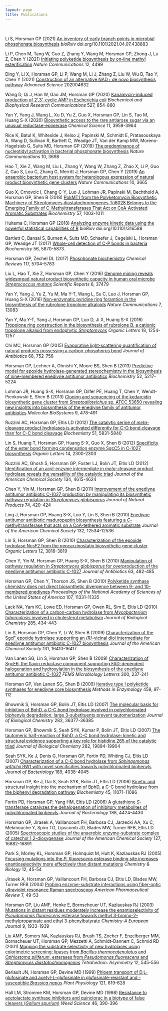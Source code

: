 ```yaml
---
layout: page
title: Publications
---
```



<br/>

Li S, Horsman GP (2021) [An inventory of early branch points in microbial phosphonate biosynthesis](https://www.biorxiv.org/content/10.1101/2021.04.07.438883v2) *bioRxiv* doi.org/10.1101/2021.04.07.438883
<br/>

Li P, Chen M, Tang W, Guo Z, Zhang Y, Wang M, Horsman GP, Zhong J, Lu Z, Chen Y (2021) [Initiating polyketide biosynthesis by on-line methyl esterification](https://www.nature.com/articles/s41467-021-24846-7) *Nature Communications* 12, 4499
<br/>

Ding Y, Li X, Horsman GP, Li P, Wang M, Li J, Zhang Z, Liu W, Wu B, Tao Y, Chen Y (2021) [Construction of an alternative NAD+ de novo biosynthesis pathway](https://onlinelibrary.wiley.com/doi/full/10.1002/advs.202004632) *Advanced Science* 202004632 <br/>

Wang D, Qi J, Han W, Gao JM, Horsman GP (2020) [Kanamycin-induced production of 2',3'-cyclic AMP in Escherichia coli](https://www.sciencedirect.com/science/article/abs/pii/S0006291X20308846) *Biochemical and Biophysical Research Communications* 527, 854-860<br/>

Yan Y, Yang J, Wang L, Xu D, Yu Z, Guo X, Horsman GP, Lin S, Tao M, Huang S-X (2020) [Biosynthetic access to the rare antiarose sugar via an unusual reductase-epimerase](https://pubs.rsc.org/en/content/articlehtml/2020/sc/c9sc05766h) *Chemical Science* 11, 3959-3964 <br/>

Rice K, Batul K, Whiteside J, Kelso J, Papinski M, Schmidt E, Pratasouskaya A, Wang D, Sullivan R, Bartlett C, Weadge JT, Van der Kamp MW, Moreno-Hagelsieb G, Suits MD, Horsman GP (2019) [The predominance of nucleotidyl activation in bacterial phosphonate biosynthesis](https://www.nature.com/articles/s41467-019-11627-6) *Nature Communications* 10, 3698 <br/>

Hao T, Xie Z, Wang M, Liu L, Zhang Y, Wang W, Zhang Z, Zhao X, Li P, Guo Z, Gao S, Lou C, Zhang G, Merritt J, Horsman GP, Chen Y (2019) [An anaerobic bacterium host system for heterologous expression of natural product biosynthetic gene clusters](https://www.nature.com/articles/s41467-019-11673-0) *Nature Communications* 10, 3665 <br/>

Guo X, Crnovcic I, Chang C-Y, Luo J, Lohman JR, Papinski M, Bechthold A, Horsman GP, Shen B (2018) [PokMT1 from the Polyketomycin Biosynthetic Machinery of Streptomyces diastatochromogenes Tü6028 Belongs to the Emerging Family of C-Methyltransferases That Act on CoA-Activated Aromatic Substrates](https://pubs.acs.org/doi/abs/10.1021/acs.biochem.7b01219) *Biochemistry* 57, 1003-1011 <br/>

Huitema C, Horsman GP (2018) [Analyzing enzyme kinetic data using the powerful statistical capabilities of R](https://www.biorxiv.org/content/10.1101/316588v2) *bioRxiv* doi.org/10.1101/316588 <br/>

Bartlett C, Bansal S, Burnett A, Suits MD, Schaefer J, Cegelski L, Horsman GP, Weadge JT (2017) [Whole-cell detection of C-P bonds in bacteria](https://pubs.acs.org/doi/abs/10.1021/acs.biochem.7b00814) *Biochemistry* 56, 5870-5873. <br/>

Horsman GP, Zechel DL (2017) [Phosphonate biochemistry](https://pubs.acs.org/doi/abs/10.1021/acs.chemrev.6b00536) *Chemical Reviews* 117, 5704-5783 <br/>

Liu L, Hao T, Xie Z, Horsman GP, Chen Y (2016) [Genome mining reveals widespread natural product biosynthetic capacity in human oral microbe *Streptococcus mutans*](https://www.nature.com/articles/srep37479) *Scientific Reports* 6, 37479 <br/>

Yan Y, Yang J, Yu Z, Yu M, Ma Y-T, Wang L, Su C, Luo J, Horsman GP, Huang S-X (2016) [Non-enzymatic pyridine ring foramtion in the biosynthesis of the rubrolone tropolone alkaloids](https://www.nature.com/articles/ncomms13083) *Nature Communications* 7, 13083 <br/>

Yan Y, Ma Y-T, Yang J, Horsman GP, Luo D, Ji X, Huang S-X (2016) [Tropolone ring construction in the biosynthesis of rubrolone B, a cationic tropolone alkaloid from endophytic *Streptomyces*](https://pubs.acs.org/doi/abs/10.1021/acs.orglett.6b00074) *Organic Letters* 18, 1254-1257 <br/>

Chi MC, Horsman GP (2015) [Evaporative light-scattering quantification of natural products possessing a carbon-phosphorus bond](https://www.nature.com/articles/ja201562) *Journal of Antibiotics* 68, 752-756 <br/>

Horsman GP, Lechner A, Ohnishi Y, Moore BS, Shen B (2013) [Predictive model for epoxide hydrolase-generated stereochemistry in the biosynthesis of nine-membered enediyne antitumor antibiotics](https://pubs.acs.org/doi/abs/10.1021/bi400572a) *Biochemistry* 52, 5217-5224 <br/>

Lohman JR, Huang S-X, Horsman GP, Dilfer PE, Huang T, Chen Y, Wendt-Pienkowski E, Shen B (2013) [Cloning and sequencing of the kedarcidin biosynthetic gene cluster from *Streptoalloteichus* sp. ATCC 53650 revealing new insights into biosynthesis of the enediyne family of antitumor antibiotics](https://pubs.rsc.org/--/content/articlelanding/2013/mb/c3mb25523a/unauth#!divAbstract) *Molecular BioSystems* 9, 478-491 <br/>

Ruzzini AC, Horsman GP, Eltis LD (2012) [The catalytic serine of *meta*-cleavage product hydrolases is activated differently for C-O bond cleavage than for C-C bond cleavage](https://pubs.acs.org/doi/abs/10.1021/bi300663r) *Biochemistry* 51, 5831-5840 <br/>

Lin S, Huang T, Horsman GP, Huang S-X, Guo X, Shen B (2012) [Specificity of the ester bond forming condensation enzyme SgcC5 in C-1027 biosynthesis](https://pubs.acs.org/doi/abs/10.1021/ol300720s) *Organic Letters* 14, 2300-2303 <br/>

Ruzzini AC, Ghosh S, Horsman GP, Foster LJ, Bolin JT, Eltis LD (2012) [Identification of an acyl-enzyme intermediate in *meta*-cleavage product hydrolase reveals the versatility of the catalytic triad](https://pubs.acs.org/doi/abs/10.1021/ja208544g) *Journal of the American Chemical Society* 134, 4615-4624 <br/>

Chen Y, Yin M, Horsman GP, Shen B (2011) [Improvement of the enediyne antitumor antibiotic C-1027 production by manipulating its biosynthetic pathway regulation in *Streptomyces globisporus*](https://pubs.acs.org/doi/abs/10.1021/np100825y) *Journal of Natural Products* 74, 420-424 <br/>

Ling J, Horsman GP, Huang S-X, Luo Y, Lin S, Shen B (2010) [Enediyne antitumor antibiotic maduropeptin biosynthesis featuring a *C*-methyltransferase that acts on a CoA-tethered aromatic substrate](https://pubs.acs.org/doi/abs/10.1021/ja1050814) *Journal of the American Chemical Society* 132, 12534-12536 <br/>

Lin S, Horsman GP, Shen B (2010) [Characterization of the epoxide hydrolase NcsF2 from the neocarzinostatin biosynthetic gene cluster](https://pubs.acs.org/doi/abs/10.1021/ol101473t) *Organic Letters* 12, 3816-3819 <br/>

Chen Y, Yin M, Horsman GP, Huang S-X, Shen B (2010) [Manipulation of pathway regulation in *Streptomyces globisporus* for overproduction of the enediyne antitumor antibiotic C-1027](https://www.nature.com/articles/ja201055) *Journal of Antibiotics* 63, 482-485 <br/>

Horsman GP, Chen Y, Thorson JS, Shen B (2010) [Polyketide synthase chemistry does not direct biosynthetic divergence between 9- and 10-membered enediynes](https://www.pnas.org/content/107/25/11331.short) *Proceedings of the National Academy of Sciences of the United States of America* 107, 11331-11335 <br/>

Lack NA, Yam KC, Lowe ED, Horsman GP, Owen RL, Sim E, Eltis LD (2010) [Characterization of a carbon-carbon hydrolase from *Mycobacterium tuberculosis* involved in cholesterol metabolism](https://www.sciencedirect.com/science/article/pii/S0021925820661300) *Journal of Biological Chemistry* 285, 434-443 <br/>

Lin S, Horsman GP, Chen Y, Li W, Shen B (2009) [Characterization of the SgcF epoxide hydrolase supporting an *(R)*-vicinal diol intermediate for enediyne antitumor antibiotic C-1027 biosynthesis](https://pubs.acs.org/doi/abs/10.1021/ja901242s) *Journal of the American Chemical Society* 131, 16410-16417 <br/>

Van Lanen SG, Lin S, Horsman GP, Shen B (2009) [Characterization of SgcE6, the flavin reductase component supporting FAD-dependent halogenation and hydroxylation in the biosynthesis of the enediyne antitumor antibiotic C-1027](https://academic.oup.com/femsle/article/300/2/237/453329?login=true) *FEMS Microbiology Letterrs* 300, 237-241 <br/>

Horsman GP, Van Lanen SG, Shen B (2009) [Iterative type I polyketide synthases for enediyne core biosynthesis](https://www.sciencedirect.com/science/article/pii/S0076687909046059) *Methods in Enzymology* 459, 97-112 <br/>

Bhowmik S, Horsman GP, Bolin JT, Eltis LD (2007) [The molecular basis for inhibition of BphD, a C-C bond hydrolase involved in polychlorinated biphenyls degradation: large 3-substituents prevent tautomerization](https://www.sciencedirect.com/science/article/pii/S0021925818460905) *Journal of Biological Chemistry* 282, 36377-36385 <br/>

Horsman GP, Bhowmik S, Seah SYK, Kumar P, Bolin JT, Eltis LD (2007) [The tautomeric half-reaction of BphD, a C-C bond hydrolase: kinetic and structural evidence supporting a key role for histidine 265 of the catalytic triad](https://www.sciencedirect.com/science/article/pii/S0021925817473704) *Journal of Biological Chemistry* 282, 19894-19904 <br/>

Seah SYK, Ke J, Denis G, Horsman GP, Fortin PD, Whiting CJ, Eltis LD (2007) [Characterization of a C-C bond hydrolase from *Sphingomonas wittichii* RW1 with novel specificities towards polychlorinated biphenyls](https://journals.asm.org/doi/full/10.1128/JB.01950-06) *Journal of Bacteriology* 189, 4038-4045 <br/>

Horsman GP, Ke J, Dai S, Seah SYK, Bolin JT, Eltis LD (2006) [Kinetic and structural insight into the mechanism of BphD, a C-C bond hydrolase from the biphenyl degradation pathway](https://pubs.acs.org/doi/abs/10.1021/bi0611098) *Biochemistry* 45, 11071-11086 <br/>

Fortin PD, Horsman GP, Yang HM, Eltis LD (2006) [A glutathione *S*-transferase catalyzes the dehalogenation of inhibitory metabolites of polychlorinated biphenyls](https://journals.asm.org/doi/full/10.1128/JB.01849-05) *Journal of Bacteriology* 188, 4424-4430 <br/>

Horsman GP, Jirasek A, Vaillancourt FH, Barbosa CJ, Jarzecki AA, Xu C, Mekmouche Y, Spiro TG, Lipscomb JD, Blades MW, Turner RFB, Eltis LD (2005) [Spectroscopic studies of the anaerobic enzyme-substrate complex of catechol 1,2-dioxygenase](https://pubs.acs.org/doi/abs/10.1021/ja053800o) *Journal of the American Chemical Society* 127, 16882-16891 <br/>

Park S, Morley KL, Horsman GP, Holmquist M, Hult K, Kazlauskas RJ (2005) [Focusing mutations into the *P. fluorescens* esterase binding site increases enantioselectivity more effectively than distant mutations](https://www.sciencedirect.com/science/article/pii/S1074552104003254) *Chemistry & Biology* 12, 45-54 <br/>

Jirasek A, Horsman GP, Vaillancourt FH, Barbosa CJ, Eltis LD, Blades MW, Turner RFB (2004) [Probing enzyme-substrate interactions using fiber-optic ultraviolet resonance Raman spectroscopy](/Publication_pdfs/Jirasek-APR_2004.pdf) *American Pharmaceutical Review* 7, 49-53 <br/>

Horsman GP, Liu AMF, Henke E, Bornscheuer UT, Kazlauskas RJ (2003) [Mutations in distant residues moderately increase the enantioselectivity of *Pseudomonas fluorescens* esterase towards methyl 3-bromo-2-methylpropanoate and ethyl 3-phenylbutyrate](https://chemistry-europe.onlinelibrary.wiley.com/doi/abs/10.1002/chem.200204551) *Chemistry-A European Journal* 9, 1933-1939 <br/>

Liu AMF, Somers NA, Kazlauskas RJ, Brush TS, Zocher F, Enzelberger MM, Bornscheuer UT, Horsman GP, Mezzetti A, Schmidt-Dannert C, Schmid RD (2001) [Mapping the substrate selectivity of new hydrolases using colorimetric screening: lipases from *Bacillus thermocatenulatus* and *Ophiostoma piliferum*, esterases from *Pseudomonas fluorescens* and *Streptomyces diastatochromogenes*](https://www.sciencedirect.com/science/article/abs/pii/S0957416601000726) *Tetrahedron: Asymmetry* 12, 545-556 <br/>

Beriault JN, Horsman GP, Devine MD (1999) [Phloem transport of D,L-glufosinate and acetyl-L-glufosinate in glufosinate-resistant and -susceptible *Brassica napus*](https://academic.oup.com/plphys/article/121/2/619/6096219?login=true) *Plant Physiology* 121, 619-628 <br/>

Hall LM, Stromme KM, Horsman GP, Devine MD (1998) [Resistance to acetolactate synthase inhibitors and quinclorac in a biotype of false cleavers (*Galium spurium*)](https://www.jstor.org/stable/4046053) *Weed Science* 46, 390-396 <br/>


